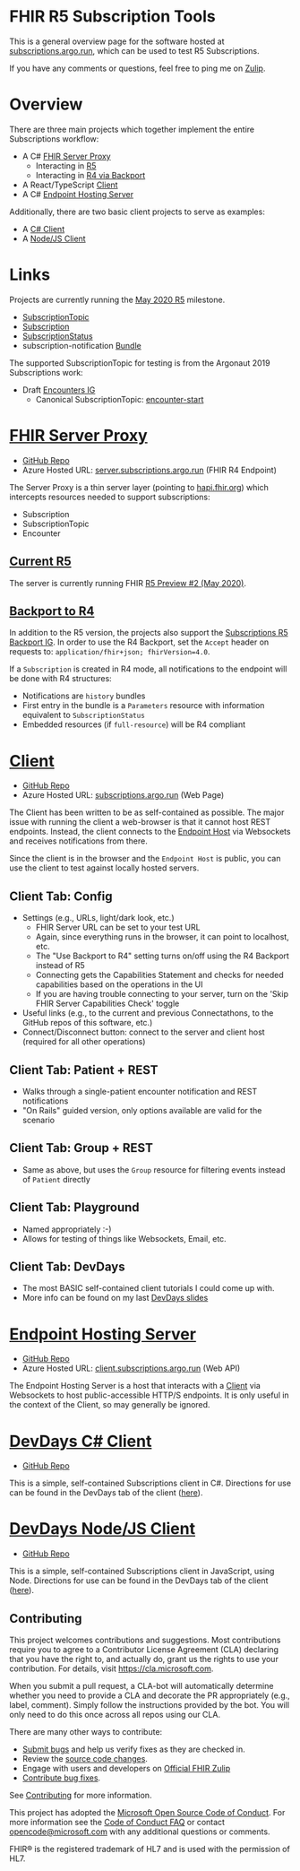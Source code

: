 # FHIR R5 Subscription Tools

This is a general overview page for the software hosted at [subscriptions.argo.run](http://subscriptions.argo.run), which can be used to test R5 Subscriptions.

If you have any comments or questions, feel free to ping me on [Zulip](https://chat.fhir.org/#narrow/pm-with/222054-gino.canessa).

# Overview

There are three main projects which together implement the entire Subscriptions workflow:
* A C# [FHIR Server Proxy](#server)
  * Interacting in [R5](#server-r5)
  * Interacting in [R4 via Backport](#server-backport)
* A React/TypeScript [Client](#client)
* A C# [Endpoint Hosting Server](#endpoint-host)

Additionally, there are two basic client projects to serve as examples:
* A [C# Client](#devdays-cs)
* A [Node/JS Client](#devdays-js)

# Links

Projects are currently running the [May 2020 R5](http://hl7.org/fhir/2020May/) milestone.
* [SubscriptionTopic](http://hl7.org/fhir/2020May/subscriptiontopic.html)
* [Subscription](http://hl7.org/fhir/2020May/subscription.html)
* [SubscriptionStatus](http://hl7.org/fhir/2020May/subscriptionstatus.html)
* subscription-notification [Bundle](http://hl7.org/fhir/2020May/bundle.html#subscription-notification)

The supported SubscriptionTopic for testing is from the Argonaut 2019 Subscriptions work:
* Draft [Encounters IG](https://github.com/argonautproject/subscriptions/blob/master/encounters-ig.md)
  * Canonical SubscriptionTopic: [encounter-start](https://raw.githubusercontent.com/argonautproject/subscriptions/master/canonical/subscriptiontopic-encounter-start.json)


# [FHIR Server Proxy](#server)
* [GitHub Repo](https://github.com/microsoft-healthcare-madison/argonaut-subscription-server-proxy)
* Azure Hosted URL: [server.subscriptions.argo.run](http://server.subscriptions.argo.run) (FHIR R4 Endpoint)

The Server Proxy is a thin server layer (pointing to [hapi.fhir.org](hapi.fhir.org)) which intercepts resources needed to support subscriptions:
* Subscription
* SubscriptionTopic
* Encounter

## [Current R5](#server-r5)

The server is currently running FHIR [R5 Preview #2 (May 2020)](http://hl7.org/fhir/2020May/).

## [Backport to R4](#server-backport)

In addition to the R5 version, the projects also support the [Subscriptions R5 Backport IG](https://argonautproject.github.io/subscription-backport-ig/).  In order to use the R4 Backport, set the `Accept` header on requests to: `application/fhir+json; fhirVersion=4.0`.

If a `Subscription` is created in R4 mode, all notifications to the endpoint will be done with R4 structures:
* Notifications are `history` bundles
* First entry in the bundle is a `Parameters` resource with information equivalent to `SubscriptionStatus`
* Embedded resources (if `full-resource`) will be R4 compliant

# [Client](#client)
* [GitHub Repo](https://github.com/microsoft-healthcare-madison/argonaut-subscription-client-ui)
* Azure Hosted URL: [subscriptions.argo.run](http://subscriptions.argo.run) (Web Page)

The Client has been written to be as self-contained as possible. The major issue with running the client a web-browser is that it cannot host REST endpoints. Instead, the client connects to the [Endpoint Host](#endpoint-host) via Websockets and receives notifications from there.

Since the client is in the browser and the `Endpoint Host` is public, you can use the client to test against locally hosted servers.

## Client Tab: Config
* Settings (e.g., URLs, light/dark look, etc.)
  * FHIR Server URL can be set to your test URL
  * Again, since everything runs in the browser, it can point to localhost, etc.
  * The "Use Backport to R4" setting turns on/off using the R4 Backport instead of R5
  * Connecting gets the Capabilities Statement and checks for needed capabilities based on the operations in the UI
  * If you are having trouble connecting to your server, turn on the 'Skip FHIR Server Capabilities Check' toggle
* Useful links (e.g., to the current and previous Connectathons, to the GitHub repos of this software, etc.)
* Connect/Disconnect button: connect to the server and client host (required for all other operations)

## Client Tab: Patient + REST
* Walks through a single-patient encounter notification and REST notifications
* "On Rails" guided version, only options available are valid for the scenario

## Client Tab: Group + REST
* Same as above, but uses the `Group` resource for filtering events instead of `Patient` directly

## Client Tab: Playground
* Named appropriately  :-)
* Allows for testing of things like Websockets, Email, etc.

## Client Tab: DevDays
* The most BASIC self-contained client tutorials I could come up with.
* More info can be found on my last [DevDays slides](https://aka.ms/devdays-gino)


# [Endpoint Hosting Server](#endpoint-host)
* [GitHub Repo](https://github.com/microsoft-healthcare-madison/argonaut-subscription-client)
* Azure Hosted URL: [client.subscriptions.argo.run](http://client.subscriptions.argo.run) (Web API)

The Endpoint Hosting Server is a host that interacts with a [Client](#client) via Websockets to host public-accessible HTTP/S endpoints. It is only useful in the context of the Client, so may generally be ignored.

# [DevDays C# Client](#devdays-cs)
* [GitHub Repo](https://github.com/microsoft-healthcare-madison/devdays-2019-subscription-cs)

This is a simple, self-contained Subscriptions client in C#.  Directions for use can be found in the DevDays tab of the client ([here](https://subscriptions.argo.run)).


# [DevDays Node/JS Client](#devdays-js)
* [GitHub Repo](https://github.com/microsoft-healthcare-madison/devdays-2019-subscription-node)

This is a simple, self-contained Subscriptions client in JavaScript, using Node.  Directions for use can be found in the DevDays tab of the client ([here](https://subscriptions.argo.run)).

## Contributing
This project welcomes contributions and suggestions.  Most contributions require you to agree to a
Contributor License Agreement (CLA) declaring that you have the right to, and actually do, grant us
the rights to use your contribution. For details, visit https://cla.microsoft.com.

When you submit a pull request, a CLA-bot will automatically determine whether you need to provide
a CLA and decorate the PR appropriately (e.g., label, comment). Simply follow the instructions
provided by the bot. You will only need to do this once across all repos using our CLA.

There are many other ways to contribute:
* [Submit bugs](https://github.com/argonaut-subscription-info/issues) and help us verify fixes as they are checked in.
* Review the [source code changes](https://github.com/argonaut-subscription-info/pulls).
* Engage with users and developers on [Official FHIR Zulip](https://chat.fhir.org/)
* [Contribute bug fixes](CONTRIBUTING.md).

See [Contributing](CONTRIBUTING.md) for more information.

This project has adopted the [Microsoft Open Source Code of Conduct](https://opensource.microsoft.com/codeofconduct/).
For more information see the [Code of Conduct FAQ](https://opensource.microsoft.com/codeofconduct/faq/) or
contact [opencode@microsoft.com](mailto:opencode@microsoft.com) with any additional questions or comments.

FHIR&reg; is the registered trademark of HL7 and is used with the permission of HL7. 